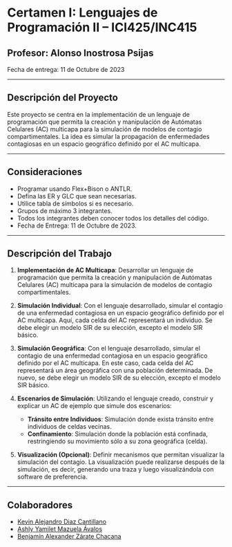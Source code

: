 # Certamen I: Lenguajes de Programación II – ICI425/INC415

## Profesor: Alonso Inostrosa Psijas
Fecha de entrega: 11 de Octubre de 2023

---

## Descripción del Proyecto

Este proyecto se centra en la implementación de un lenguaje de programación que permita la creación y manipulación de Autómatas Celulares (AC) multicapa para la simulación de modelos de contagio compartimentales. La idea es simular la propagación de enfermedades contagiosas en un espacio geográfico definido por el AC multicapa.

---

## Consideraciones

- Programar usando Flex+Bison o ANTLR.
- Defina las ER y GLC que sean necesarias.
- Utilice tabla de símbolos si es necesario.
- Grupos de máximo 3 integrantes.
- Todos los integrantes deben conocer todos los detalles del código.
- Fecha de Entrega: 11 de Octubre de 2023.

---

## Descripción del Trabajo

1. **Implementación de AC Multicapa**: Desarrollar un lenguaje de programación que permita la creación y manipulación de Autómatas Celulares (AC) multicapa para la simulación de modelos de contagio compartimentales.

2. **Simulación Individual**: Con el lenguaje desarrollado, simular el contagio de una enfermedad contagiosa en un espacio geográfico definido por el AC multicapa. Aquí, cada celda del AC representará un individuo. Se debe elegir un modelo SIR de su elección, excepto el modelo SIR básico.

3. **Simulación Geográfica**: Con el lenguaje desarrollado, simular el contagio de una enfermedad contagiosa en un espacio geográfico definido por el AC multicapa. En este caso, cada celda del AC representará un área geográfica con una población determinada. De nuevo, se debe elegir un modelo SIR de su elección, excepto el modelo SIR básico.

4. **Escenarios de Simulación**: Utilizando el lenguaje creado, construir y explicar un AC de ejemplo que simule dos escenarios:
   - **Tránsito entre Individuos**: Simulación donde exista tránsito entre individuos de celdas vecinas.
   - **Confinamiento**: Simulación donde la población está confinada, restringiendo su movimiento sólo a su zona geográfica (celda).

5. **Visualización (Opcional)**: Definir mecanismos que permitan visualizar la simulación del contagio. La visualización puede realizarse después de la simulación, es decir, generando una traza y luego visualizándola con software de preferencia.

---

## Colaboradores


- [Kevin Alejandro Diaz Cantillano](https://github.com/ixyz022)
- [Ashly Yamilet Mazuela Ávalos](https://github.com/ashlyMazuela)
- [Benjamín Alexander Zárate Chacana](https://github.com/ZarateBenjamin)
